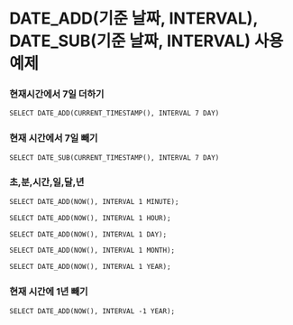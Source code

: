 # DATE_ADD(기준 날짜, INTERVAL), DATE_SUB(기준 날짜, INTERVAL) 사용 예제

### 현재시간에서 7일 더하기

```xml
SELECT DATE_ADD(CURRENT_TIMESTAMP(), INTERVAL 7 DAY)
```

### 현재 시간에서  7일 빼기

```xml
SELECT DATE_SUB(CURRENT_TIMESTAMP(), INTERVAL 7 DAY)
```

### 초,분,시간,일,달,년
```xml
SELECT DATE_ADD(NOW(), INTERVAL 1 MINUTE);

SELECT DATE_ADD(NOW(), INTERVAL 1 HOUR);

SELECT DATE_ADD(NOW(), INTERVAL 1 DAY);

SELECT DATE_ADD(NOW(), INTERVAL 1 MONTH);

SELECT DATE_ADD(NOW(), INTERVAL 1 YEAR);

```
### 현재 시간에 1년 빼기
```xml
SELECT DATE_ADD(NOW(), INTERVAL -1 YEAR);
```

